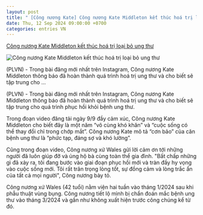 ```yaml
---
layout: post
title: " [Công nương Kate] Công nương Kate Middleton kết thúc hoá trị loại bỏ ung thư"
date: Thu, 12 Sep 2024 09:00:00 +0700
categories: entries VN
---
```

[Công nương Kate Middleton kết thúc hoá trị loại bỏ ung thư](https://baophapluat.vn/cong-nuong-kate-middleton-ket-thuc-hoa-tri-loai-bo-ung-thu-post525072.html)

![Công nương Kate Middleton kết thúc hoá trị loại bỏ ung thư](https://image.baophapluat.vn/1200x630/Uploaded/2024/wpwfzyrslxj/2024_09_12/2-4024.jpg)

(PLVN) - Trong bài đăng mới nhất trên Instagram, Công nương Kate Middleton thông báo đã hoàn thành quá trình hoá trị ung thư và cho biết sẽ tập trung cho ...

(PLVN) - Trong bài đăng mới nhất trên Instagram, Công nương Kate Middleton thông báo đã hoàn thành quá trình hoá trị ung thư và cho biết sẽ tập trung cho quá trình phục hồi khỏi bệnh ung thư.

Trong đoạn video đăng tải ngày 9/9 đầy cảm xúc, Công nương Kate Middleton cho biết đây là một năm “vô cùng khó khăn” và “cuộc sống có thể thay đổi chỉ trong chớp mắt”. Công nương Kate mô tả “cơn bão” của căn bệnh ung thư là “phức tạp, đáng sợ và khó lường”.

Cũng trong đoạn video, Công nương xứ Wales gửi lời cảm ơn tới những người đã luôn giúp đỡ và ủng hộ bà cùng toàn thể gia đình. "Bất chấp những gì đã xảy ra, tôi đang bước vào giai đoạn phục hồi mới và tràn đầy hy vọng vào cuộc sống mới. Tôi rất trân trọng lòng tốt, sự đồng cảm và lòng trắc ẩn của tất cả mọi người", Công nương bày tỏ.

Công nương xứ Wales (42 tuổi) nằm viện hai tuần vào tháng 1/2024 sau khi phẫu thuật vùng bụng. Công nương tiết lộ mình bị chẩn đoán mắc bệnh ung thư vào tháng 3/2024 và gần như không xuất hiện trước công chúng kể từ đó.

